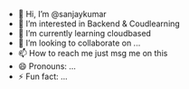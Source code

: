 - 👋 Hi, I’m @sanjaykumar
- 👀 I’m interested in Backend & Coudlearning
- 🌱 I’m currently learning cloudbased
- 💞️ I’m looking to collaborate on ...
- 📫 How to reach me just msg me on this
- 😄 Pronouns: ...
- ⚡ Fun fact: ...

<!---
sanjay4128/sanjay4128 is a ✨ special ✨ repository because its `README.md` (this file) appears on your GitHub profile.
You can click the Preview link to take a look at your changes.
--->
